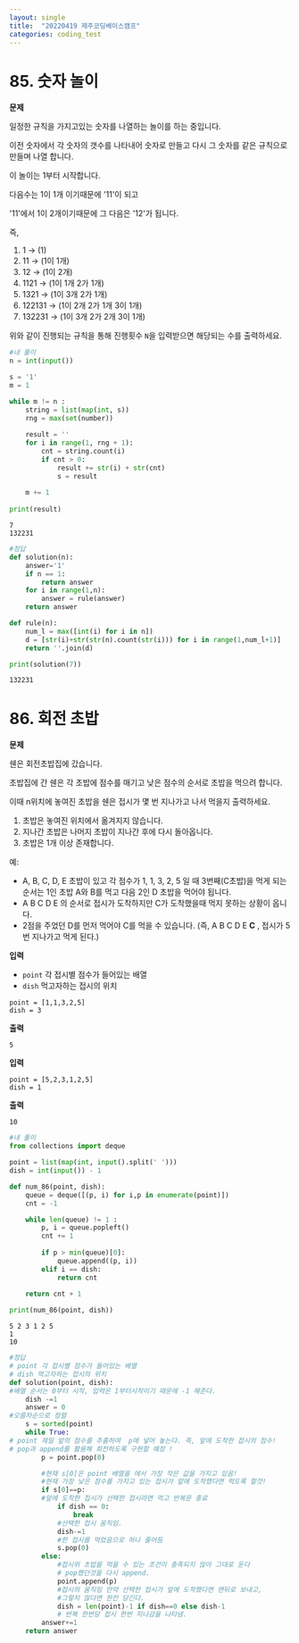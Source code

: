 ```yaml
---
layout: single
title:  "20220419 제주코딩베이스캠프"
categories: coding_test
---
```


# 85. 숫자 놀이
**문제**

일정한 규칙을 가지고있는 숫자를 나열하는 놀이를 하는 중입니다.

이전 숫자에서 각 숫자의 갯수를 나타내어 숫자로 만들고 다시 그 숫자를 같은 규칙으로 만들며 나열 합니다.

이 놀이는 1부터 시작합니다.

다음수는 1이 1개 이기때문에 '11'이 되고

 '11'에서 1이 2개이기때문에 그 다음은 '12'가 됩니다.

즉,
1. 1  → (1)
2. 11 → (1이 1개)
3. 12 → (1이 2개)
4. 1121 → (1이 1개 2가 1개)
5. 1321 → (1이 3개 2가 1개)
6. 122131 → (1이 2개 2가 1개 3이 1개)
7. 132231 → (1이 3개 2가 2개 3이 1개)

위와 같이 진행되는 규칙을 통해 진행횟수 `N`을 입력받으면 해당되는 수를 출력하세요.


```python
#내 풀이
n = int(input())

s = '1'
m = 1

while m != n :
    string = list(map(int, s))
    rng = max(set(number))
    
    result = ''
    for i in range(1, rng + 1):
        cnt = string.count(i)
        if cnt > 0:
            result += str(i) + str(cnt)
            s = result
     
    m += 1
    
print(result)
```

    7
    132231



```python
#정답
def solution(n):
    answer='1'
    if n == 1:
        return answer
    for i in range(1,n):
        answer = rule(answer)
    return answer

def rule(n):
    num_l = max([int(i) for i in n])
    d = [str(i)+str(str(n).count(str(i))) for i in range(1,num_l+1)]
    return ''.join(d)

print(solution(7))
```

    132231


# 86. 회전 초밥
**문제**

쉔은 회전초밥집에 갔습니다.

초밥집에 간 쉔은 각 초밥에 점수를 매기고 낮은 점수의 순서로 초밥을 먹으려 합니다.

이때 n위치에 놓여진 초밥을 쉔은 접시가 몇 번 지나가고 나서 먹을지 출력하세요.

1. 초밥은 놓여진 위치에서 옮겨지지 않습니다.
2. 지나간 초밥은 나머지 초밥이 지나간 후에 다시 돌아옵니다.
3. 초밥은 1개 이상 존재합니다.

예:
- A, B, C, D, E 초밥이 있고 각 점수가 1, 1, 3, 2, 5 일 때 3번째(C초밥)을 먹게 되는 순서는 1인 초밥 A와 B를 먹고 다음 2인 D 초밥을 먹어야 됩니다.
- A B C D E 의 순서로 접시가 도착하지만 C가 도착했을때 먹지 못하는 상황이 옵니다.
- 2점을 주었던 D를 먼저 먹어야 C를 먹을 수 있습니다. (즉, A B C D E **C** , 접시가 5번 지나가고 먹게 된다.)

**입력**
- `point` 각 접시별 점수가 들어있는 배열
- `dish` 먹고자하는 접시의 위치

```
point = [1,1,3,2,5]
dish = 3
```

**출력**

`5`

**입력**

```
point = [5,2,3,1,2,5]
dish = 1
```

**출력**

`10`


```python
#내 풀이
from collections import deque

point = list(map(int, input().split(' ')))
dish = int(input()) - 1

def num_86(point, dish):
    queue = deque([(p, i) for i,p in enumerate(point)])
    cnt = -1

    while len(queue) != 1 :
        p, i = queue.popleft()
        cnt += 1
        
        if p > min(queue)[0]:
            queue.append((p, i))
        elif i == dish:
            return cnt

    return cnt + 1
        
print(num_86(point, dish))
```

    5 2 3 1 2 5
    1
    10



```python
#정답
# point 각 접시별 점수가 들어있는 배열
# dish 먹고자하는 접시의 위치
def solution(point, dish):
#배열 순서는 0부터 시작, 입력은 1부터시작이기 때문에 -1 해준다.
    dish -=1
    answer = 0
#오름차순으로 정렬
    s = sorted(point)
    while True:
# point 제일 앞의 점수를 추출하여  p에 넣어 놓는다. 즉, 앞에 도착한 접시의 점수!
# pop과 append를 활용해 회전하도록 구현할 예정 !
        p = point.pop(0)

        #현재 s[0]은 point 배열을 에서 가장 작은 값을 가지고 있음!
        #현재 가장 낮은 점수를 가지고 있는 접시가 앞에 도착했다면 먹도록 할것!
        if s[0]==p:
        #앞에 도착한 접시가 선택한 접시라면 먹고 반복문 종료
            if dish == 0:
                break
            #선택한 접시 움직임.          
            dish-=1
            #한 접시를 먹었음으로 하나 줄어듬
            s.pop(0)
        else:
            #접시위 초밥을 먹을 수 있는 조건이 충족되지 않아 그대로 둔다
            # pop했던것을 다시 append.
            point.append(p)
            #접시의 움직임 만약 선택한 접시가 앞에 도착했다면 맨뒤로 보내고,
            #그렇지 않다면 한칸 당긴다.
            dish = len(point)-1 if dish==0 else dish-1
            # 반복 한번당 접시 한번 지나감을 나타냄.
        answer+=1
    return answer
```
